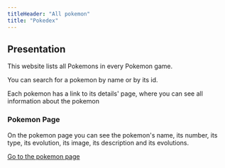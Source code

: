 ```yaml
---
titleHeader: "All pokemon"
title: "Pokedex"
---
```


## Presentation

This website lists all Pokemons in every Pokemon game.

You can search for a pokemon by name or by its id.

Each pokemon has a link to its details' page, where you can see all information about the pokemon

### Pokemon Page

On the pokemon page you can see the pokemon's name, its number, its type, its evolution, its image, its description and its evolutions.

[Go to the pokemon page](http://localhost:3000/pokemon)